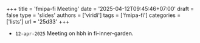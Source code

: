 +++
title = 'fmipa-fi Meeting'
date = '2025-04-12T09:45:46+07:00'
draft = false
type = 'slides'
authors = ['viridi']
tags = ['fmipa-fi']
categories = ['lists']
url = '25d33'
+++

+ `12-apr-2025` []() Meeting on hbh in fi-inner-garden.
